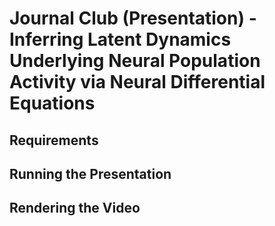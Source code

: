 # Journal Club (Presentation) - Inferring Latent Dynamics Underlying Neural Population Activity via Neural Differential Equations

## Requirements

## Running the Presentation

## Rendering the Video
